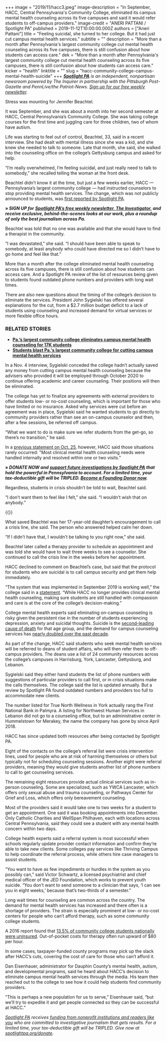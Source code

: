 +++
image = "2019/11/hacc3.jpeg"
image-description = "In September, HACC, Central Pennsylvania's Community College, eliminated its campus mental health counseling across its five campuses and said it would refer students to off-campus providers."
image-credit = "ANERI PATTANI / Spotlight PA"
published = 2019-11-12T10:00:00.000Z
authors = ["Aneri Pattani"]
title = "Feeling suicidal, she turned to her college. But it had just cut campus mental health services."
subtitle = ""
description = "More than a month after Pennsylvania's largest community college cut mental health counseling across its five campuses, there is still confusion about how students can access care."
dek = "More than a month after Pennsylvania's largest community college cut mental health counseling across its five campuses, there is still confusion about how students can access care."
kicker = "health"
linktitle = ""
slug = "hacc-community-college-campus-mental-health-suicide"
+++
<a href="https://www.spotlightpa.org/"><i><b>Spotlight PA</b></i></a><i> is an independent, nonpartisan newsroom powered by The Inquirer in partnership with the Pittsburgh Post-Gazette and PennLive/the Patriot-News. </i><a href="https://www.spotlightpa.org/" target=_blank><i>Sign up for our free weekly newsletter</i></a><i>.</i>

Stress was mounting for Jennifer Beachtel.

It was September, and she was about a month into her second semester at HACC, Central Pennsylvania’s Community College. She was taking college courses for the first time and juggling care for three children, two of whom have autism.

Life was starting to feel out of control, Beachtel, 33, said in a recent interview. She had dealt with mental illness since she was a kid, and she knew she needed to talk to someone. Late that month, she said, she walked into the counseling office on the college’s Gettysburg campus and asked for help.

“I’m really overwhelmed, I’m feeling suicidal, and just really need to talk to somebody,” she recalled telling the woman at the front desk.

Beachtel didn’t know it at the time, but just a few weeks earlier, HACC — Pennsylvania’s largest community college — had instructed counselors to stop providing mental health services. The change, which was not publicly announced to students, was <a href="https://www.spotlightpa.org/news/2019/10/pa.s-largest-community-college-eliminates-campus-mental-health-counseling-for-17k-students/" target="_blank">first reported by Spotlight PA</a>.

<b>» </b><i><b>SIGN UP for</b></i> <a href="https://www.spotlightpa.org/"><i><b>Spotlight PA’s free weekly newsletter, The Investigator,</b></i></a><i><b> and receive exclusive, behind-the-scenes looks at our work, plus a roundup of only the best journalism across Pa.</b></i>

Beachtel was told that no one was available and that she would have to find a therapist in the community.

“I was devastated,” she said. “I should have been able to speak to somebody, at least anybody who could have directed me so I didn’t have to go home and feel like that.”

More than a month after the college eliminated mental health counseling across its five campuses, there is still confusion about how students can access care. And a Spotlight PA review of the list of resources being given to students found outdated phone numbers and providers with long wait times.

There are also new questions about the timing of the college’s decision to eliminate the services. President John Sygielski has offered several explanations for the cut, from a $2.7 million budget deficit to a lack of students using counseling and increased demand for virtual services or more flexible office hours.

### RELATED STORIES

- __[Pa.’s largest community college eliminates campus mental health counseling for 17K students](https://www.spotlightpa.org/news/2019/10/pa.s-largest-community-college-eliminates-campus-mental-health-counseling-for-17k-students/)__
- __[Students blast Pa.'s largest community college for cutting campus mental health services](https://www.spotlightpa.org/news/2019/10/hacc-community-college-mental-health-counseling-cut-funding/)__

In a Nov. 4 interview, Sygielski conceded the college hadn’t actually saved any money from cutting campus mental health counseling because the advisers who provided it will be employed through October 2020 to continue offering academic and career counseling. Their positions will then be eliminated.

The college has yet to finalize any agreements with external providers to offer students low- or no-cost counseling, which is important for those who have limited or no insurance. Asked why services were cut before an agreement was in place, Sygielski said he wanted students to go directly to community providers rather than see an on-campus counselor and then, after a few sessions, be referred off campus.

“What we want to do is make sure we refer students from the get-go, so there’s no transition,” he said.

In a <a href="http://newsroom.hacc.edu/article_display.cfm?article_id=2918" target=_blank>previous statement on Oct. 25</a>, however, HACC said those situations rarely occurred: "Most clinical mental health counseling needs were handled internally and resolved within one or two visits.”

<b>» </b><i><b>DONATE NOW and </b></i><a href="https://www.spotlightpa.org/donate"><i><b>support future investigations by Spotlight PA</b></i></a><i><b> that hold the powerful in Pennsylvania to account. For a limited time, your tax-deductible gift will be TRIPLED. </b></i><a href="https://www.spotlightpa.org/donate"><i><b>Become a Founding Donor now</b></i></a><i><b>.</b></i>

Regardless, students in crisis shouldn’t be told to wait, Beachtel said.

“I don’t want them to feel like I felt,” she said. “I wouldn’t wish that on anybody.”

{{<picture src="2019/11/hacc-jennifer-beachtel.jpeg" description="Jennifer Beachtel, 33, a student at the Gettysburg campus of HACC, Central Pennsylvania's Community College, said she was feeling suicidal in September and went to the college's counseling office, but was turned away." credit="Courtesy Jennifer Beachtel">}}

What saved Beachtel was her 17-year-old daughter’s encouragement to call a crisis line, she said. The person who answered helped calm her down.

“If I didn’t have that, I wouldn’t be talking to you right now,” she said.

Beachtel later called a therapy provider to schedule an appointment and was told she would have to wait three weeks to see a counselor. She continued to call the crisis line in the weeks before her appointment.

HACC declined to comment on Beachtel’s case, but said that the protocol for students who are suicidal is to call campus security and get them help immediately.

“The system that was implemented in September 2019 is working well,” the college said in a <a href="http://newsroom.hacc.edu/article_display.cfm?article_id=2920" target=_blank>statement</a>. “While HACC no longer provides clinical mental health counseling, making sure students are still handled with compassion and care is at the core of the college’s decision-making.”

College mental health experts said eliminating on-campus counseling is risky given the persistent rise in the number of students experiencing depression, anxiety and suicidal thoughts. Suicide is the <a href="https://www.cdc.gov/injury/images/lc-charts/leading_causes_of_death_by_age_group_2017_1100w850h.jpg" target=_blank>second-leading cause of death</a> for that age group, and the demand for campus counseling services has <a href="https://ps.psychiatryonline.org/doi/10.1176/appi.ps.201800332" target=_blank>nearly doubled over the past decade</a>.

As part of the change, HACC said students who seek mental health services will be referred to deans of student affairs, who will then refer them to off-campus providers. The deans use a list of 24 community resources across the college’s campuses in Harrisburg, York, Lancaster, Gettysburg, and Lebanon.

Sygielski said they either hand students the list of phone numbers with suggestions of particular providers to call first, or in crisis situations make the calls themselves. The college said the list is updated annually. But a review by Spotlight PA found outdated numbers and providers too full to accommodate new clients.

The number listed for True North Wellness in York actually rang the First National Bank in Palmyra. A listing for Northwest Human Services in Lebanon did not go to a counseling office, but to an administrative center in Hummelstown for Merakey, the name the company has gone by since April 2018.

HACC has since updated both resources after being contacted by Spotlight PA.

Eight of the contacts on the college’s referral list were crisis intervention lines, used for people who are at risk of harming themselves or others but typically not for scheduling counseling sessions. Another eight were referral providers, meaning they would give students another list of phone numbers to call to get counseling services.

The remaining eight resources provide actual clinical services such as in-person counseling. Some are specialized, such as YWCA Lancaster, which offers only sexual abuse and trauma counseling, or Pathways Center for Grief and Loss, which offers only bereavement counseling.

Most of the providers said it would take one to two weeks for a student to get an appointment. One said it was booking appointments into December. Only Catholic Charities and WellSpan Philhaven, each with locations across Central Pennsylvania, said they could see a student with any mental health concern within two days.

College health experts said a referral system is most successful when schools regularly update provider contact information and confirm they’re able to take new clients. Some colleges pay services like Thriving Campus to help coordinate the referral process, while others hire case managers to assist students.

“You want to have as few impediments or hurdles in the system as you possibly can,” said Victor Schwartz, a licensed psychiatrist and chief medical officer of the JED Foundation, which works to prevent youth suicide. “You don’t want to send someone to a clinician that says, ‘I can see you in eight weeks,’ because that’s two-thirds of a semester.”

Long wait times for counseling are common across the country. The demand for mental health services has increased and there often is a shortage of providers. The strain is especially prominent at low- or no-cost centers for people who can’t afford therapy, such as some community college students.

A 2016 report found that <a href="https://hope4college.com/wp-content/uploads/2018/09/Wisconsin_HOPE_Lab-Too_Distressed_To_Learn.pdf" target=_blank>13.5% of community college students nationally were uninsured</a>. Out-of-pocket costs for therapy often run upward of $80 per hour.

In some cases, taxpayer-funded county programs may pick up the slack after HACC’s cuts, covering the cost of care for those who can’t afford it.

Dan Eisenhauer, administrator for Dauphin County’s mental health, autism, and developmental programs, said he heard about HACC’s decision to eliminate campus mental health services through the media. His team then reached out to the college to see how it could help students find community providers.

“This is perhaps a new population for us to serve,” Eisenhauer said, “but we’ll try to expedite it and get people connected so they can be successful at HACC.”

<div data-analytics-viewport="autotune" data-analytics-label="hacc-resources" id="hacc-resources__graphic" data-iframe-fallback="https://media.inquirer.com/storage/inquirer/ai2html/hacc-resources/fallback-mobile.jpg" data-iframe-fallback-width="350" data-iframe-fallback-height="975" data-iframe="https://media.inquirer.com/storage/inquirer/ai2html/hacc-resources/index.html" data-iframe-height="975" data-iframe-resizable></div>

<script type="text/javascript">(function() { var l = function() { new pym.Parent( 'hacc-resources__graphic', 'https://media.inquirer.com/storage/inquirer/ai2html/hacc-resources/index.html'); }; if(typeof(pym) === 'undefined') { var h = document.getElementsByTagName('head')[0], s = document.createElement('script'); s.type = 'text/javascript'; s.src = 'https://pym.nprapps.org/pym.v1.min.js'; s.onload = l; h.appendChild(s); } else { l(); } })(); </script>

<a href="https://www.spotlightpa.org/"><i>Spotlight PA</i></a><i> receives </i><a href="https://www.spotlightpa.org/support"><i>funding from nonprofit institutions and readers like you</i></a><i> who are committed to investigative journalism that gets results. For a limited time, your tax-deductible gift will be TRIPLED. Give now at </i><a href="https://www.spotlightpa.org/donate" target=_blank><i>spotlightpa.org/donate</i></a><i>.</i>
